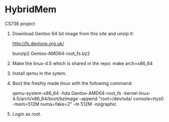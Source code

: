# HybridMem
CS736 project

1. Download Gentoo 64 bit image from this site and unzip it:

   http://fs.devloop.org.uk/

   bunzip2 Gentoo-AMD64-root_fs.bz2 

2. Make the linux-4.5 which is shared in the repo:
   make arch=x86_64
   
3. Install qemu in the sytem.

4. Boot the freshly made linux with the following command:
   
   qemu-system-x86_64 -hda Gentoo-AMD64-root_fs -kernel linux-4.5/arch/x86_64/boot/bzImage -append "root=/dev/sda/ console=ttys0 -mem=512M numa=fake=2" -m 512M -nographic


5. Login as root.
    
